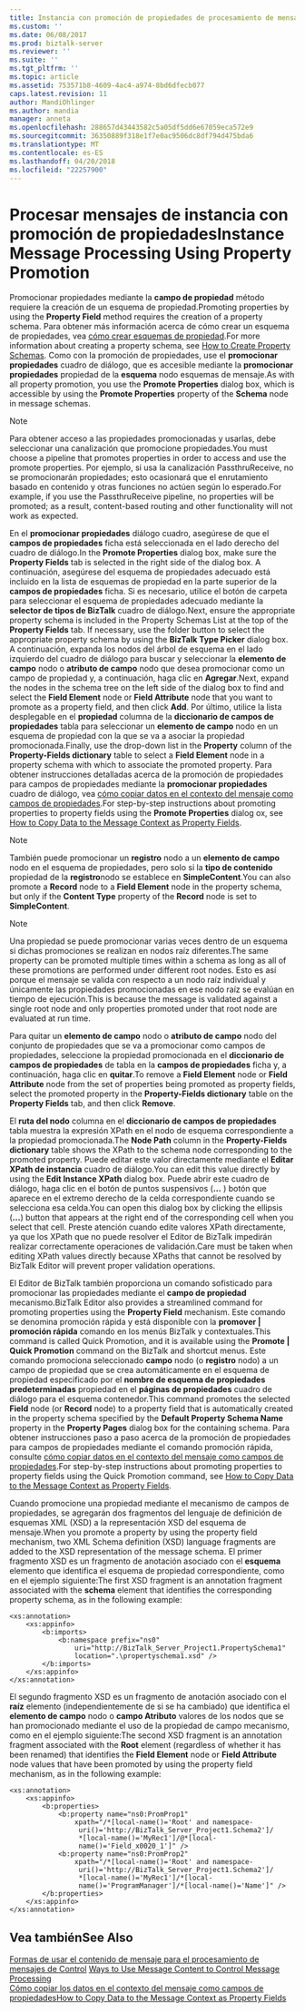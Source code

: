 ```yaml
---
title: Instancia con promoción de propiedades de procesamiento de mensajes | Documentos de Microsoft
ms.custom: ''
ms.date: 06/08/2017
ms.prod: biztalk-server
ms.reviewer: ''
ms.suite: ''
ms.tgt_pltfrm: ''
ms.topic: article
ms.assetid: 753571b8-4609-4ac4-a974-8bd6dfecb077
caps.latest.revision: 11
author: MandiOhlinger
ms.author: mandia
manager: anneta
ms.openlocfilehash: 288657d43443582c5a05df5dd6e67059eca572e9
ms.sourcegitcommit: 36350889f318e1f7e0ac9506dc8df794d475bda6
ms.translationtype: MT
ms.contentlocale: es-ES
ms.lasthandoff: 04/20/2018
ms.locfileid: "22257900"
---
```

# <a name="instance-message-processing-using-property-promotion"></a><span data-ttu-id="04642-102">Procesar mensajes de instancia con promoción de propiedades</span><span class="sxs-lookup"><span data-stu-id="04642-102">Instance Message Processing Using Property Promotion</span></span>
<span data-ttu-id="04642-103">Promocionar propiedades mediante la **campo de propiedad** método requiere la creación de un esquema de propiedad.</span><span class="sxs-lookup"><span data-stu-id="04642-103">Promoting properties by using the **Property Field** method requires the creation of a property schema.</span></span> <span data-ttu-id="04642-104">Para obtener más información acerca de cómo crear un esquema de propiedades, vea [cómo crear esquemas de propiedad](../core/how-to-create-property-schemas.md).</span><span class="sxs-lookup"><span data-stu-id="04642-104">For more information about creating a property schema, see [How to Create Property Schemas](../core/how-to-create-property-schemas.md).</span></span> <span data-ttu-id="04642-105">Como con la promoción de propiedades, use el **promocionar propiedades** cuadro de diálogo, que es accesible mediante la **promocionar propiedades** propiedad de la **esquema** nodo esquemas de mensaje.</span><span class="sxs-lookup"><span data-stu-id="04642-105">As with all property promotion, you use the **Promote Properties** dialog box, which is accessible by using the **Promote Properties** property of the **Schema** node in message schemas.</span></span>  
  
> [!NOTE]
>  <span data-ttu-id="04642-106">Para obtener acceso a las propiedades promocionadas y usarlas, debe seleccionar una canalización que promocione propiedades.</span><span class="sxs-lookup"><span data-stu-id="04642-106">You must choose a pipeline that promotes properties in order to access and use the promote properties.</span></span> <span data-ttu-id="04642-107">Por ejemplo, si usa la canalización PassthruReceive, no se promocionarán propiedades; esto ocasionará que el enrutamiento basado en contenido y otras funciones no actúen según lo esperado.</span><span class="sxs-lookup"><span data-stu-id="04642-107">For example, if you use the PassthruReceive pipeline, no properties will be promoted; as a result, content-based routing and other functionality will not work as expected.</span></span>  
  
 <span data-ttu-id="04642-108">En el **promocionar propiedades** diálogo cuadro, asegúrese de que el **campos de propiedades** ficha está seleccionada en el lado derecho del cuadro de diálogo.</span><span class="sxs-lookup"><span data-stu-id="04642-108">In the **Promote Properties** dialog box, make sure the **Property Fields** tab is selected in the right side of the dialog box.</span></span> <span data-ttu-id="04642-109">A continuación, asegúrese del esquema de propiedades adecuado está incluido en la lista de esquemas de propiedad en la parte superior de la **campos de propiedades** ficha. Si es necesario, utilice el botón de carpeta para seleccionar el esquema de propiedades adecuado mediante la **selector de tipos de BizTalk** cuadro de diálogo.</span><span class="sxs-lookup"><span data-stu-id="04642-109">Next, ensure the appropriate property schema is included in the Property Schemas List at the top of the **Property Fields** tab. If necessary, use the folder button to select the appropriate property schema by using the **BizTalk Type Picker** dialog box.</span></span> <span data-ttu-id="04642-110">A continuación, expanda los nodos del árbol de esquema en el lado izquierdo del cuadro de diálogo para buscar y seleccionar la **elemento de campo** nodo o **atributo de campo** nodo que desea promocionar como un campo de propiedad y, a continuación, haga clic en  **Agregar**.</span><span class="sxs-lookup"><span data-stu-id="04642-110">Next, expand the nodes in the schema tree on the left side of the dialog box to find and select the **Field Element** node or **Field Attribute** node that you want to promote as a property field, and then click **Add**.</span></span> <span data-ttu-id="04642-111">Por último, utilice la lista desplegable en el **propiedad** columna de la **diccionario de campos de propiedades** tabla para seleccionar un **elemento de campo** nodo en un esquema de propiedad con la que se va a asociar la propiedad promocionada.</span><span class="sxs-lookup"><span data-stu-id="04642-111">Finally, use the drop-down list in the **Property** column of the **Property-Fields dictionary** table to select a **Field Element** node in a property schema with which to associate the promoted property.</span></span> <span data-ttu-id="04642-112">Para obtener instrucciones detalladas acerca de la promoción de propiedades para campos de propiedades mediante la **promocionar propiedades** cuadro de diálogo, vea [cómo copiar datos en el contexto del mensaje como campos de propiedades](../core/how-to-copy-data-to-the-message-context-as-property-fields.md).</span><span class="sxs-lookup"><span data-stu-id="04642-112">For step-by-step instructions about promoting properties to property fields using the **Promote Properties** dialog ox, see [How to Copy Data to the Message Context as Property Fields](../core/how-to-copy-data-to-the-message-context-as-property-fields.md).</span></span>  
  
> [!NOTE]
>  <span data-ttu-id="04642-113">También puede promocionar un **registro** nodo a un **elemento de campo** nodo en el esquema de propiedades, pero solo si la **tipo de contenido** propiedad de la **registro**nodo se establece en **SimpleContent**.</span><span class="sxs-lookup"><span data-stu-id="04642-113">You can also promote a **Record** node to a **Field Element** node in the property schema, but only if the **Content Type** property of the **Record** node is set to **SimpleContent**.</span></span>  
  
> [!NOTE]
>  <span data-ttu-id="04642-114">Una propiedad se puede promocionar varias veces dentro de un esquema si dichas promociones se realizan en nodos raíz diferentes.</span><span class="sxs-lookup"><span data-stu-id="04642-114">The same property can be promoted multiple times within a schema as long as all of these promotions are performed under different root nodes.</span></span> <span data-ttu-id="04642-115">Esto es así porque el mensaje se valida con respecto a un nodo raíz individual y únicamente las propiedades promocionadas en ese nodo raíz se evalúan en tiempo de ejecución.</span><span class="sxs-lookup"><span data-stu-id="04642-115">This is because the message is validated against a single root node and only properties promoted under that root node are evaluated at run time.</span></span>  
  
 <span data-ttu-id="04642-116">Para quitar un **elemento de campo** nodo o **atributo de campo** nodo del conjunto de propiedades que se va a promocionar como campos de propiedades, seleccione la propiedad promocionada en el **diccionario de campos de propiedades**  de tabla en la **campos de propiedades** ficha y, a continuación, haga clic en **quitar**.</span><span class="sxs-lookup"><span data-stu-id="04642-116">To remove a **Field Element** node or **Field Attribute** node from the set of properties being promoted as property fields, select the promoted property in the **Property-Fields dictionary** table on the **Property Fields** tab, and then click **Remove**.</span></span>  
  
 <span data-ttu-id="04642-117">El **ruta del nodo** columna en el **diccionario de campos de propiedades** tabla muestra la expresión XPath en el nodo de esquema correspondiente a la propiedad promocionada.</span><span class="sxs-lookup"><span data-stu-id="04642-117">The **Node Path** column in the **Property-Fields dictionary** table shows the XPath to the schema node corresponding to the promoted property.</span></span> <span data-ttu-id="04642-118">Puede editar este valor directamente mediante el **Editar XPath de instancia** cuadro de diálogo.</span><span class="sxs-lookup"><span data-stu-id="04642-118">You can edit this value directly by using the **Edit Instance XPath** dialog box.</span></span> <span data-ttu-id="04642-119">Puede abrir este cuadro de diálogo, haga clic en el botón de puntos suspensivos (**...** ) botón que aparece en el extremo derecho de la celda correspondiente cuando se selecciona esa celda.</span><span class="sxs-lookup"><span data-stu-id="04642-119">You can open this dialog box by clicking the ellipsis (**...**) button that appears at the right end of the corresponding cell when you select that cell.</span></span> <span data-ttu-id="04642-120">Preste atención cuando edite valores XPath directamente, ya que los XPath que no puede resolver el Editor de BizTalk impedirán realizar correctamente operaciones de validación.</span><span class="sxs-lookup"><span data-stu-id="04642-120">Care must be taken when editing XPath values directly because XPaths that cannot be resolved by BizTalk Editor will prevent proper validation operations.</span></span>  
  
 <span data-ttu-id="04642-121">El Editor de BizTalk también proporciona un comando sofisticado para promocionar las propiedades mediante el **campo de propiedad** mecanismo.</span><span class="sxs-lookup"><span data-stu-id="04642-121">BizTalk Editor also provides a streamlined command for promoting properties using the **Property Field** mechanism.</span></span> <span data-ttu-id="04642-122">Este comando se denomina promoción rápida y está disponible con la **promover &#124; promoción rápida** comando en los menús BizTalk y contextuales.</span><span class="sxs-lookup"><span data-stu-id="04642-122">This command is called Quick Promotion, and it is available using the **Promote &#124; Quick Promotion** command on the BizTalk and shortcut menus.</span></span> <span data-ttu-id="04642-123">Este comando promociona seleccionado **campo** nodo (o **registro** nodo) a un campo de propiedad que se crea automáticamente en el esquema de propiedad especificado por el **nombre de esquema de propiedades predeterminadas**  propiedad en el **páginas de propiedades** cuadro de diálogo para el esquema contenedor.</span><span class="sxs-lookup"><span data-stu-id="04642-123">This command promotes the selected **Field** node (or **Record** node) to a property field that is automatically created in the property schema specified by the **Default Property Schema Name** property in the **Property Pages** dialog box for the containing schema.</span></span> <span data-ttu-id="04642-124">Para obtener instrucciones paso a paso acerca de la promoción de propiedades para campos de propiedades mediante el comando promoción rápida, consulte [cómo copiar datos en el contexto del mensaje como campos de propiedades](../core/how-to-copy-data-to-the-message-context-as-property-fields.md).</span><span class="sxs-lookup"><span data-stu-id="04642-124">For step-by-step instructions about promoting properties to property fields using the Quick Promotion command, see [How to Copy Data to the Message Context as Property Fields](../core/how-to-copy-data-to-the-message-context-as-property-fields.md).</span></span>  
  
 <span data-ttu-id="04642-125">Cuando promocione una propiedad mediante el mecanismo de campos de propiedades, se agregarán dos fragmentos del lenguaje de definición de esquemas XML (XSD) a la representación XSD del esquema de mensaje.</span><span class="sxs-lookup"><span data-stu-id="04642-125">When you promote a property by using the property field mechanism, two XML Schema definition (XSD) language fragments are added to the XSD representation of the message schema.</span></span> <span data-ttu-id="04642-126">El primer fragmento XSD es un fragmento de anotación asociado con el **esquema** elemento que identifica el esquema de propiedad correspondiente, como en el ejemplo siguiente:</span><span class="sxs-lookup"><span data-stu-id="04642-126">The first XSD fragment is an annotation fragment associated with the **schema** element that identifies the corresponding property schema, as in the following example:</span></span>  
  
```  
<xs:annotation>  
    <xs:appinfo>  
        <b:imports>  
            <b:namespace prefix="ns0"  
                uri="http://BizTalk_Server_Project1.PropertySchema1"  
                location=".\propertyschema1.xsd" />  
        </b:imports>  
    </xs:appinfo>  
</xs:annotation>  
```  
  
 <span data-ttu-id="04642-127">El segundo fragmento XSD es un fragmento de anotación asociado con el **raíz** elemento (independientemente de si se ha cambiado) que identifica el **elemento de campo** nodo o **campo Atributo** valores de los nodos que se han promocionado mediante el uso de la propiedad de campo mecanismo, como en el ejemplo siguiente:</span><span class="sxs-lookup"><span data-stu-id="04642-127">The second XSD fragment is an annotation fragment associated with the **Root** element (regardless of whether it has been renamed) that identifies the **Field Element** node or **Field Attribute** node values that have been promoted by using the property field mechanism, as in the following example:</span></span>  
  
```  
<xs:annotation>  
    <xs:appinfo>  
        <b:properties>  
            <b:property name="ns0:PromProp1"  
                xpath="/*[local-name()='Root' and namespace-  
                 uri()='http://BizTalk_Server_Project1.Schema2']/  
                 *[local-name()='MyRec1']/@*[local-  
                 name()='Field_x0020_1']" />  
            <b:property name="ns0:PromProp2"  
                xpath="/*[local-name()='Root' and namespace-  
                 uri()='http://BizTalk_Server_Project1.Schema2']/  
                 *[local-name()='MyRec1']/*[local-  
                 name()='ProgramManager']/*[local-name()='Name']" />  
        </b:properties>  
    </xs:appinfo>  
</xs:annotation>  
```  
  
## <a name="see-also"></a><span data-ttu-id="04642-128">Vea también</span><span class="sxs-lookup"><span data-stu-id="04642-128">See Also</span></span>  
 <span data-ttu-id="04642-129">[Formas de usar el contenido de mensaje para el procesamiento de mensajes de Control](../core/ways-to-use-message-content-to-control-message-processing.md) </span><span class="sxs-lookup"><span data-stu-id="04642-129">[Ways to Use Message Content to Control Message Processing](../core/ways-to-use-message-content-to-control-message-processing.md) </span></span>  
 [<span data-ttu-id="04642-130">Cómo copiar los datos en el contexto del mensaje como campos de propiedades</span><span class="sxs-lookup"><span data-stu-id="04642-130">How to Copy Data to the Message Context as Property Fields</span></span>](../core/how-to-copy-data-to-the-message-context-as-property-fields.md)